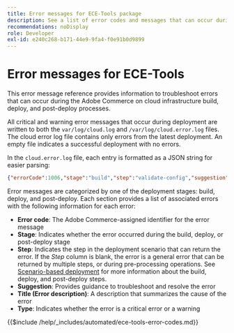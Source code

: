 ```yaml
---
title: Error messages for ECE-Tools package
description: See a list of error codes and messages that can occur during the Adobe Commerce on cloud infrastructure build, deploy, and post-deploy processes.
recommendations: noDisplay
role: Developer
exl-id: e240c268-b171-44e9-9fa4-f0e91b0d9899
---
```

# Error messages for ECE-Tools

This error message reference provides information to troubleshoot errors that can occur during the Adobe Commerce on cloud infrastructure build, deploy, and post-deploy processes.

All critical and warning error messages that occur during deployment are written to both the `var/log/cloud.log` and `/var/log/cloud.error.log` files. The cloud error log file contains only errors from the latest deployment. An empty file indicates a successful deployment with no errors.

In the `cloud.error.log` file, each entry is formatted as a JSON string for easier parsing:

```json
{"errorCode":1006,"stage":"build","step":"validate-config","suggestion":"No stores/website/locales found in config.php\n  To speed up the deploy process do the following:\n  1. Using SSH, log in to your Magento Cloud account\n  2. Run \"php ./vendor/bin/ece-tools config:dump\"\n  3. Using SCP, copy the app/etc/config.php file to your local repository\n  4. Add, commit, and push your changes to the app/etc/config.php file","title":"The configured state is not ideal","type":"warning"}
```

Error messages are categorized by one of the deployment stages: build, deploy, and post-deploy. Each section provides a list of associated errors with the following information for each error:

-  **Error code**: The Adobe Commerce-assigned identifier for the error message
-  **Stage**: Indicates whether the error occurred during the build, deploy, or post-deploy stage
-  **Step**: Indicates the step in the deployment scenario that can return the error. If the _Step_ column is blank, the error is a general error that can be returned by multiple steps, or during pre-processing operations. See [Scenario-based deployment](../deploy/scenario-based.md) for more information about the build, deploy, and post-deploy steps.
-  **Suggestion**: Provides guidance to troubleshoot and resolve the error
-  **Title (Error description)**: A description that summarizes the cause of the error
-  **Type**: Indicates whether the error is a critical error or a warning

{{$include /help/_includes/automated/ece-tools-error-codes.md}}
